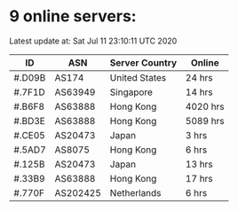 # 9 online servers:

Latest update at: Sat Jul 11 23:10:11 UTC 2020

| ID | ASN | Server Country | Online |
| -- | --- | -------------- | ------ |
| #.D09B | AS174 | United States | 24 hrs |
| #.7F1D | AS63949 | Singapore | 14 hrs |
| #.B6F8 | AS63888 | Hong Kong | 4020 hrs |
| #.BD3E | AS63888 | Hong Kong | 5089 hrs |
| #.CE05 | AS20473 | Japan | 3 hrs |
| #.5AD7 | AS8075 | Hong Kong | 6 hrs |
| #.125B | AS20473 | Japan | 13 hrs |
| #.33B9 | AS63888 | Hong Kong | 17 hrs |
| #.770F | AS202425 | Netherlands | 6 hrs |

